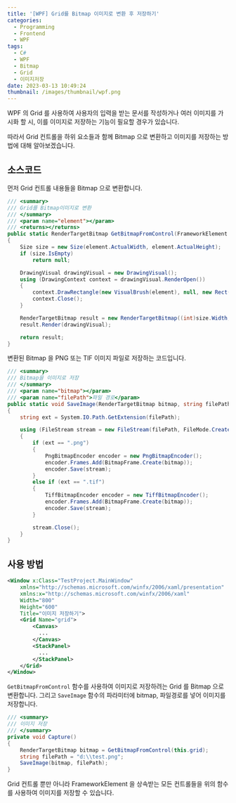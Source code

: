 ```yaml
---
title: '[WPF] Grid를 Bitmap 이미지로 변환 후 저장하기'
categories:
  - Programming
  - Frontend
  - WPF
tags:
  - C#
  - WPF
  - Bitmap
  - Grid
  - 이미지저장
date: 2023-03-13 10:49:24
thumbnail: /images/thumbnail/wpf.png
---
```


WPF 의 Grid 를 사용하여 사용자의 입력을 받는 문서를 작성하거나 여러 이미지를 가시화 할 시, 이를 이미지로 저장하는 기능이 필요할 경우가 있습니다.

따라서 Grid 컨트롤을 하위 요소들과 함께 Bitmap 으로 변환하고 이미지를 저장하는 방법에 대해 알아보겠습니다.

## 소스코드

먼저 Grid 컨트롤 내용들을 Bitmap 으로 변환합니다.

```cs
/// <summary>
/// Grid를 Bitmap이미지로 변환
/// </summary>
/// <param name="element"></param>
/// <returns></returns>
public static RenderTargetBitmap GetBitmapFromControl(FrameworkElement element)
{
    Size size = new Size(element.ActualWidth, element.ActualHeight);
    if (size.IsEmpty)
        return null;

    DrawingVisual drawingVisual = new DrawingVisual();
    using (DrawingContext context = drawingVisual.RenderOpen())
    {
        context.DrawRectangle(new VisualBrush(element), null, new Rect(new Point(), size));
        context.Close();
    }

    RenderTargetBitmap result = new RenderTargetBitmap((int)size.Width, (int)size.Height, 96, 96, PixelFormats.Pbgra32);
    result.Render(drawingVisual);

    return result;
}
```

변환된 Bitmap 을 PNG 또는 TIF 이미지 파일로 저장하는 코드입니다.

```cs
/// <summary>
/// Bitmap을 이미지로 저장
/// </summary>
/// <param name="bitmap"></param>
/// <param name="filePath">파일 경로</param>
public static void SaveImage(RenderTargetBitmap bitmap, string filePath)
{
    string ext = System.IO.Path.GetExtension(filePath);

    using (FileStream stream = new FileStream(filePath, FileMode.Create))
    {
        if (ext == ".png")
        {
            PngBitmapEncoder encoder = new PngBitmapEncoder();
            encoder.Frames.Add(BitmapFrame.Create(bitmap));
            encoder.Save(stream);
        }
        else if (ext == ".tif")
        {
            TiffBitmapEncoder encoder = new TiffBitmapEncoder();
            encoder.Frames.Add(BitmapFrame.Create(bitmap));
            encoder.Save(stream);
        }

        stream.Close();
    }
}
```

## 사용 방법

```xml
<Window x:Class="TestProject.MainWindow"
    xmlns="http://schemas.microsoft.com/winfx/2006/xaml/presentation"
    xmlns:x="http://schemas.microsoft.com/winfx/2006/xaml"
    Width="800"
    Height="600"
    Title="이미지 저장하기">
    <Grid Name="grid">
        <Canvas>
          ...
        </Canvas>
        <StackPanel>
          ...
        </StackPanel>
    </Grid>
</Window>
```

`GetBitmapFromControl` 함수를 사용하여 이미지로 저장하려는 Grid 를 Bitmap 으로 변환합니다. 그리고 `SaveImage` 함수의 파라미터에 bitmap, 파일경로를 넣어 이미지를 저장합니다.

```cs
/// <summary>
/// 이미지 저장
/// </summary>
private void Capture()
{
    RenderTargetBitmap bitmap = GetBitmapFromControl(this.grid);
    string filePath = "d:\\test.png";
    SaveImage(bitmap, filePath);
}
```

Grid 컨트롤 뿐만 아니라 FrameworkElement 을 상속받는 모든 컨트롤들을 위의 함수를 사용하여 이미지를 저장할 수 있습니다.
